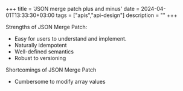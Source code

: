 +++
title = 'JSON merge patch plus and minus'
date = 2024-04-01T13:33:30+03:00
tags = ["apis","api-design"]
description =  ""
+++

Strengths of JSON Merge Patch:

+ Easy for users to understand and implement.
+ Naturally idempotent
+ Well-defined semantics
+ Robust to versioning

Shortcomings of JSON Merge Patch

+ Cumbersome to modify array values
